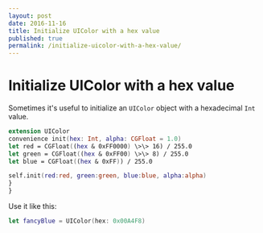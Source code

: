 ```yaml
---
layout: post
date: 2016-11-16
title: Initialize UIColor with a hex value
published: true
permalink: /initialize-uicolor-with-a-hex-value/
--- 
```


# Initialize UIColor with a hex value

Sometimes it's useful to initialize an `UIColor` object with a hexadecimal `Int` value.

```swift
extension UIColor 
convenience init(hex: Int, alpha: CGFloat = 1.0) 
let red = CGFloat((hex & 0xFF0000) \>\> 16) / 255.0
let green = CGFloat((hex & 0xFF00) \>\> 8) / 255.0
let blue = CGFloat((hex & 0xFF)) / 255.0

self.init(red:red, green:green, blue:blue, alpha:alpha)
}
}
```

Use it like this:

```swift
let fancyBlue = UIColor(hex: 0x00A4F8)
````